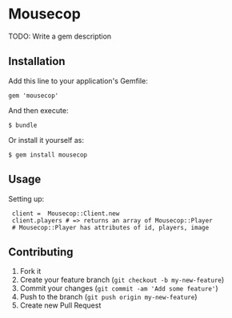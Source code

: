 # Mousecop

TODO: Write a gem description

## Installation

Add this line to your application's Gemfile:

    gem 'mousecop'

And then execute:

    $ bundle

Or install it yourself as:

    $ gem install mousecop

## Usage

Setting up:

     client =  Mousecop::Client.new
     client.players # => returns an array of Mousecop::Player
     # Mousecop::Player has attributes of id, players, image

## Contributing

1. Fork it
2. Create your feature branch (`git checkout -b my-new-feature`)
3. Commit your changes (`git commit -am 'Add some feature'`)
4. Push to the branch (`git push origin my-new-feature`)
5. Create new Pull Request
